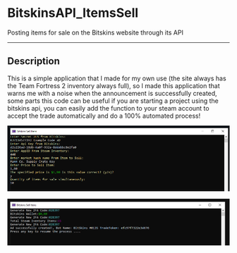 # BitskinsAPI_ItemsSell
Posting items for sale on the Bitskins website through its API

---

## Description


This is a simple application that I made for my own use (the site always has the Team Fortress 2 inventory always full), so I made this application that warns me with a noise when the announcement is successfully created, some parts this code can be useful if you are starting a project using the bitskins api, you can easily add the function to your steam account to accept the trade automatically and do a 100% automated process!


![](Screenshots/Screenshot_1.png)

![](Screenshots/Screenshot_2.png)
